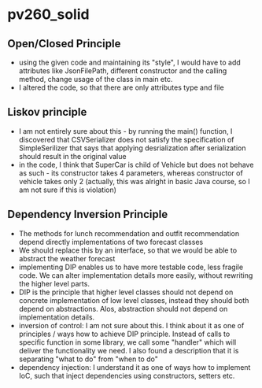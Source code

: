 # pv260_solid

## Open/Closed Principle
- using the given code and maintaining its "style", I would have to add attributes like JsonFilePath, different constructor and the calling method, change usage of the class in main etc.
- I altered the code, so that there are only attributes type and file

## Liskov principle
- I am not entirely sure about this - by running the main() function, I discovered that CSVSerializer does not satisfy the specification of SimpleSerilizer that says that applying desrialization after serialization should result in the original value 
- in the code, I think that SuperCar is child of Vehicle but does not behave as such - its constructor takes 4 parameters, whereas constructor of vehicle takes only 2 (actually, this was alright in basic Java course, so I am not sure if this is violation) 

## Dependency Inversion Principle
- The methods for lunch recommendation and outfit recommendation depend directly implementations of two forecast classes
- We should replace this by an interface, so that we would be able to abstract the weather forecast
- implementing DIP enables us to have more testable code, less fragile code. We can alter implementation details more easily, without rewriting the higher level parts.
- DIP is the principle that higher level classes should not depend on concrete implementation of low level classes, instead they should both depend on abstractions. Alos, abstraction should not depend on implementation details.
- inversion of control: I am not sure about this. I think about it as one of principles / ways how to achieve DIP principle. Instead of calls to specific function in some library, we call some "handler" which will deliver the functionality we need. I also found a description that it is separating "what to do" from "when to do"
- dependency injection: I understand it as one of ways how to implement IoC, such that inject dependencies using constructors, setters etc.
